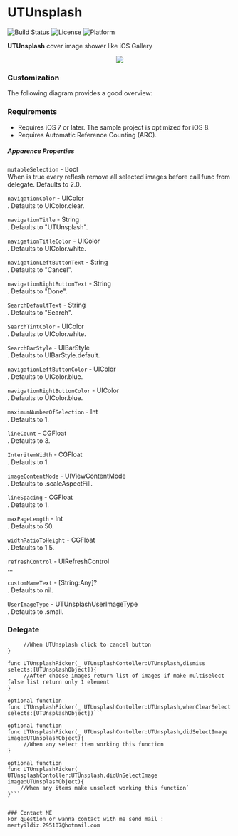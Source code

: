 # UTUnsplash

![Build Status](https://img.shields.io/badge/build-passing-brightgreen.svg?style=flat)
![License](https://img.shields.io/badge/platform-ios-11222f.svg?style=flat)
![Platform](https://img.shields.io/badge/platform-ios-lightgray.svg?style=flat)

**UTUnsplash** cover image shower like iOS Gallery

<p align="center"><img src="https://github.com/mertyildiz41/UTUnsplash/blob/master/UTUnsplash.gif?raw=true"/></p>


### Customization
The following diagram provides a good overview:

### Requirements
- Requires iOS 7 or later. The sample project is optimized for iOS 8.
- Requires Automatic Reference Counting (ARC).

##### Apparence Properties
`mutableSelection` - Bool  
When is true every reflesh remove all selected images before call func from delegate. Defaults to 2.0.  

`navigationColor` - UIColor  
. Defaults to UIColor.clear.  

`navigationTitle` - String  
. Defaults to "UTUnsplash".

`navigationTitleColor` - UIColor  
. Defaults to UIColor.white.

`navigationLeftButtonText` - String  
. Defaults to "Cancel".

`navigationRightButtonText` - String  
. Defaults to "Done".

`SearchDefaultText` - String  
. Defaults to "Search".

`SearchTintColor` - UIColor  
. Defaults to UIColor.white.

`SearchBarStyle` - UIBarStyle  
. Defaults to UIBarStyle.default.

`navigationLeftButtonColor` - UIColor  
. Defaults to UIColor.blue.

`navigationRightButtonColor` - UIColor  
. Defaults to UIColor.blue.

`maximumNumberOfSelection` - Int  
. Defaults to 1.

`lineCount` - CGFloat  
. Defaults to 3.

`InteritemWidth` - CGFloat  
. Defaults to 1.

`imageContentMode` - UIViewContentMode  
. Defaults to .scaleAspectFill.

`lineSpacing` - CGFloat  
. Defaults to 1.

`maxPageLength` - Int  
. Defaults to 50.

`widthRatioToHeight` - CGFloat  
. Defaults to 1.5.

`refreshControl` - UIRefreshControl  
...

`customNameText` - [String:Any]?  
. Defaults to nil.

`UserImageType` - UTUnsplashUserImageType  
. Defaults to .small.


### Delegate 

```func UTUnsplashPickerDidCancel(_ UTUnsplashContoller:UTUnsplash) {
     //When UTUnsplash click to cancel button
}

func UTUnsplashPicker(_ UTUnsplashContoller:UTUnsplash,dismiss selects:[UTUnsplashObject]){
     //After choose images return list of images if make multiselect false list return only 1 element
}

optional function
func UTUnsplashPicker(_ UTUnsplashContoller:UTUnsplash,whenClearSelect selects:[UTUnsplashObject])```

optional function 
func UTUnsplashPicker(_ UTUnsplashContoller:UTUnsplash,didSelectImage image:UTUnsplashObject){
     //When any select item working this function 
}

optional function
func UTUnsplashPicker(_ UTUnsplashContoller:UTUnsplash,didUnSelectImage image:UTUnsplashObject){
    //When any items make unselect working this function`
}```


### Contact ME
For question or wanna contact with me send mail : mertyildiz.295107@hotmail.com
